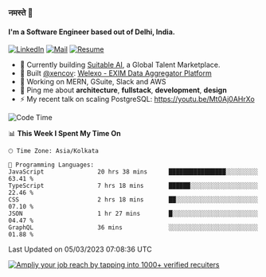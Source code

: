 ### नमस्ते 🙏

#### I'm a Software Engineer based out of Delhi, India.

[![LinkedIn](https://img.shields.io/badge/linkedin-%230077B5.svg)](https://linkedin.com/in/sambhav2612)
[![Mail](https://img.shields.io/badge/gmail-D14836)](mailto:sambhavjain2612@gmail.com)
[![Resume](https://img.shields.io/badge/resume-%23#FFFF00.svg)](https://mega.nz/file/IjA3yaoB#BFfQg1-aKva0piAd_wWs8Hf5dlnYRQ2ZkwtYwNMzBhA)

- 🏢 Currently building [Suitable AI](https://suitable.ai), a Global Talent Marketplace.
- 💅 Built [@xencov](https://github.com/xencov): [Welexo - EXIM Data Aggregator Platform](https://welexo.com)
- 🌱 Working on MERN, GSuite, Slack and AWS
- 💬 Ping me about **architecture**, **fullstack**, **development**, **design**
- ⚡️ My recent talk on scaling PostgreSQL: https://youtu.be/Mt0Aj0AHrXo

<!--START_SECTION:waka-->
![Code Time](http://img.shields.io/badge/Code%20Time-3%2C223%20hrs%2047%20mins-blue)

📊 **This Week I Spent My Time On** 

```text
🕑︎ Time Zone: Asia/Kolkata

💬 Programming Languages: 
JavaScript               20 hrs 38 mins      ████████████████░░░░░░░░░   63.41 % 
TypeScript               7 hrs 18 mins       ██████░░░░░░░░░░░░░░░░░░░   22.46 % 
CSS                      2 hrs 18 mins       ██░░░░░░░░░░░░░░░░░░░░░░░   07.10 % 
JSON                     1 hr 27 mins        █░░░░░░░░░░░░░░░░░░░░░░░░   04.47 % 
GraphQL                  36 mins             ░░░░░░░░░░░░░░░░░░░░░░░░░   01.88 % 
```


 Last Updated on 05/03/2023 07:08:36 UTC
<!--END_SECTION:waka-->

[![Ampliy your job reach by tapping into 1000+ verified recuiters](https://user-images.githubusercontent.com/19583619/212717528-45b497fd-e886-4452-90fe-93829667bd63.png)](https://app.suitable.ai/login)

